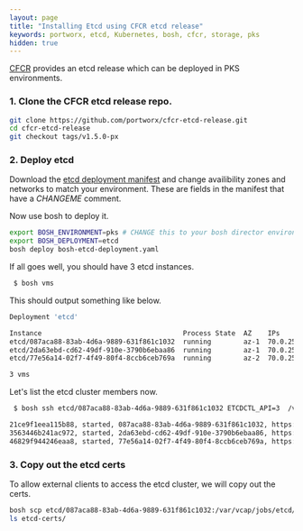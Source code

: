 ```yaml
---
layout: page
title: "Installing Etcd using CFCR etcd release"
keywords: portworx, etcd, Kubernetes, bosh, cfcr, storage, pks
hidden: true
---
```


[CFCR](https://docs-cfcr.cfapps.io/) provides an etcd release which can be deployed in PKS environments.

### 1. Clone the CFCR etcd release repo.

```bash
git clone https://github.com/portworx/cfcr-etcd-release.git
cd cfcr-etcd-release
git checkout tags/v1.5.0-px
```

### 2. Deploy etcd

Download the [etcd deployment manifest](/portworx-install-with-kubernetes/shared/bosh-etcd-deployment.yaml) and change availibility zones and networks to match your environment. These are fields in the manifest that have a *CHANGEME* comment.

Now use bosh to deploy it.

```bash
export BOSH_ENVIRONMENT=pks # CHANGE this to your bosh director environment name
export BOSH_DEPLOYMENT=etcd
bosh deploy bosh-etcd-deployment.yaml
```

If all goes well, you should have 3 etcd instances.

```bash
 $ bosh vms
```

This should output something like below.
```bash
Deployment 'etcd'

Instance                                   Process State  AZ    IPs           VM CID                                   VM Type  Active
etcd/087aca88-83ab-4d6a-9889-631f861c1032  running        az-1  70.0.255.241  vm-4f7bc18b-4fc0-4580-aa41-e544ed24f3e5  medium   -
etcd/2da63ebd-cd62-49df-910e-3790b6ebaa86  running        az-1  70.0.255.242  vm-44d83e7c-ae35-469e-89d3-d1e9fea2cdaa  medium   -
etcd/77e56a14-02f7-4f49-80f4-8ccb6ceb769a  running        az-2  70.0.255.243  vm-bbdbc0c3-0513-4eae-a542-1709e668a54e  medium   -

3 vms
```

Let's list the etcd cluster members now.

```bash
 $ bosh ssh etcd/087aca88-83ab-4d6a-9889-631f861c1032 ETCDCTL_API=3  /var/vcap/jobs/etcd/bin/etcdctl member list

21ce9f1eea115b88, started, 087aca88-83ab-4d6a-9889-631f861c1032, https://087aca88-83ab-4d6a-9889-631f861c1032.etcd.pks-services.etcd.bosh:2380, https://087aca88-83ab-4d6a-9889-631f861c1032.etcd.pks-services.etcd.bosh:2379
3563446b241ac972, started, 2da63ebd-cd62-49df-910e-3790b6ebaa86, https://2da63ebd-cd62-49df-910e-3790b6ebaa86.etcd.pks-services.etcd.bosh:2380, https://2da63ebd-cd62-49df-910e-3790b6ebaa86.etcd.pks-services.etcd.bosh:2379
46829f944246eaa8, started, 77e56a14-02f7-4f49-80f4-8ccb6ceb769a, https://77e56a14-02f7-4f49-80f4-8ccb6ceb769a.etcd.pks-services.etcd.bosh:2380, https://77e56a14-02f7-4f49-80f4-8ccb6ceb769a.etcd.pks-services.etcd.bosh:2379
```

### 3. Copy out the etcd certs

To allow external clients to access the etcd cluster, we will copy out the certs.

```bash
bosh scp etcd/087aca88-83ab-4d6a-9889-631f861c1032:/var/vcap/jobs/etcd/config/etcd* etcd-certs/
ls etcd-certs/
```

